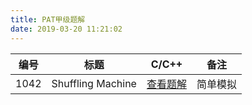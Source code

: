 ```yaml
---
title: PAT甲级题解
date: 2019-03-20 11:21:02
---
```


| 编号 |       标题        |                   C/C++                    |   备注   |
| :--: | :---------------: | :----------------------------------------: | :------: |
| 1042 | Shuffling Machine | [查看题解](/2019/04/03/pat-advanced-1042/) | 简单模拟 |

